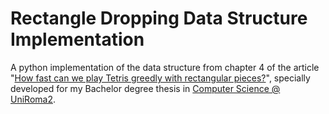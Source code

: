 # Rectangle Dropping Data Structure Implementation

A python implementation of the data structure from chapter 4 of the article "[How fast
can we play Tetris greedly with rectangular pieces?](https://arxiv.org/abs/2202.10771)",
specially developed for my Bachelor degree thesis in
[Computer Science @ UniRoma2](http://informatica.uniroma2.it).
